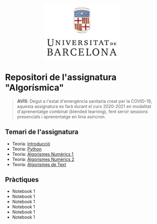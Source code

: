 <p align="center">
  <img src="/images/marcav_pos_rgb.png" width="250">
</p>

# Repositori de l'assignatura "Algorísmica"

> **AVÍS**: Degut a l'estat d'emergència sanitaria creat per la COVID-19, aquesta assignatura es farà durant el curs 2020-2021 en modalitat d'aprenentatge combinat (blended learning), fent servir sessions presencials i aprenentatge en línia asíncron.

## Temari de l'assignatura
+  Teoria: [Introducció](http://algorismica2020.github.io/introduccio.html) 
+  Teoria: [Python](http://algorismica2020.github.io/python.html)   
+  Teoria: [Algorismes Numèrics 1](http://algorismica2020.github.io/numerics1.html)  
+  Teoria: [Algorismes Numèrics 2](http://algorismica2020.github.io/numerics2.html) 
+  Teoria: [Algorismes de Text](http://algorismica2020.github.io/text.html) 

## Pràctiques
+ Notebook 1
+ Notebook 1
+ Notebook 1
+ Notebook 1
+ Notebook 1
+ Notebook 1

